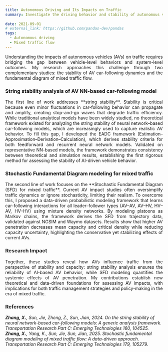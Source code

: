 ```yaml
---
title: Autonomous Driving and Its Impacts on Traffic
summary: Investigate the driving behavior and stability of autonomous vehicles. Not only explore how AVs operate individually but also how they influence traffic flow collectively.
 
date: 2021-09-01
# external_link: https://github.com/pandas-dev/pandas
tags:
  - Autonomous driving
  - Mixed traffic flow
---
```

<div align="justify">Understanding the impacts of autonomous vehicles (AVs) on traffic requires bridging the gap between vehicle-level behaviors and system-level outcomes. My research approaches this challenge through two complementary studies: the stability of AV car-following dynamics and the fundamental diagram of mixed traffic flow.</div>

<h3> String stability analysis of AV NN-based car-following model</h3>
<div align="justify">The first line of work addresses **string stability**. Stability is critical because even minor fluctuations in car-following behavior can propagate and amplify, creating stop-and-go waves that degrade traffic efficiency. While traditional analytical models have been widely studied, no theoretical framework existed for analyzing the string stability of neural network–based car-following models, which are increasingly used to capture realistic AV behavior. To fill this gap, I developed the EADC framework (Estimation–Approximation–Derivation–Calculation), which derives stability criteria for both feedforward and recurrent neural network models. Validated on representative NN-based models, the framework demonstrates consistency between theoretical and simulation results, establishing the first rigorous method for assessing the stability of AI-driven vehicle behavior.</div>

<h3> Stochastic Fundamental Diagram modeling for mixed traffic</h3>
<div align="justify">The second line of work focuses on the **Stochastic Fundamental Diagram (SFD) for mixed traffic**. Current AV impact studies often oversimplify traffic dynamics or ignore stochasticity, limiting their realism. To overcome this, I proposed a data-driven probabilistic modeling framework that learns car-following interactions for all leader–follower types (AV–AV, AV–HV, HV–AV, HV–HV) using mixture density networks. By modeling platoons as Markov chains, the framework derives the SFD from trajectory data, validated against NGSIM and Waymo datasets. Results show that higher AV penetration decreases mean capacity and critical density while reducing capacity uncertainty, highlighting the conservative yet stabilizing effects of current AVs.</div>

<h3> Research Impact</h3>
<div align="justify">Together, these studies reveal how AVs influence traffic from the perspective of stability and capacity: string stability analysis ensures the reliability of AI-based AV behavior, while SFD modeling quantifies the systemic effects of AV penetration. My contributions establish new theoretical and data-driven foundations for assessing AV impacts, with implications for both traffic management strategies and policy-making in the era of mixed traffic.</div>
<h3> References</h3>
<cite> <b>Zhang, X.</b>, Sun, Jie, Zheng, Z., Sun, Jian, 2024. On the string stability of neural network-based car-following models: A generic analysis framework. Transportation Research Part C: Emerging Technologies 160, 104525.<br> 
<b>Zhang, X.</b>, Yang, K., Sun, Jie, Sun, Jian, 2025. Stochastic fundamental diagram modeling of mixed traffic flow: A data-driven approach. Transportation Research Part C: Emerging Technologies 179, 105279. 
</cite>
<!-- Flexible and powerful data analysis / manipulation library for Python, providing labeled data structures. -->

<!--more-->

